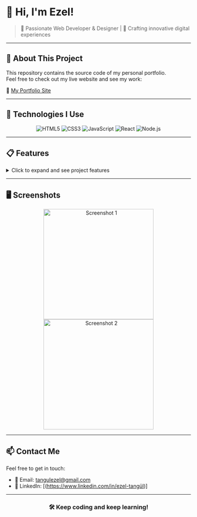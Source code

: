 # 👋 Hi, I'm Ezel!

> 🎨 Passionate Web Developer & Designer | 🚀 Crafting innovative digital experiences

---

## 📂 About This Project

This repository contains the source code of my personal portfolio.  
Feel free to check out my live website and see my work:

🔗 [My Portfolio Site](https://warm-flan-19d563.netlify.app/)

---

## 🚀 Technologies I Use

<div align="center">
  <img src="https://img.shields.io/badge/HTML5-E34F26?style=for-the-badge&logo=html5&logoColor=white" alt="HTML5" />
  <img src="https://img.shields.io/badge/CSS3-1572B6?style=for-the-badge&logo=css3&logoColor=white" alt="CSS3" />
  <img src="https://img.shields.io/badge/JavaScript-F7DF1E?style=for-the-badge&logo=javascript&logoColor=black" alt="JavaScript" />
  <img src="https://img.shields.io/badge/React-61DAFB?style=for-the-badge&logo=react&logoColor=black" alt="React" />
  <img src="https://img.shields.io/badge/Node.js-339933?style=for-the-badge&logo=node.js&logoColor=white" alt="Node.js" />
</div>

---

## 📋 Features

<details>
  <summary>Click to expand and see project features</summary>

- 🚀 Responsive and fast performance  
- 🎨 Modern design with user-friendly interface  
- 🔗 Smooth navigation and seamless experience  
- ⚙️ Integrated animations and effects  
- 📱 Mobile-friendly and cross-device support

</details>

---

## 🖥️ Screenshots

<div align="center">
  <img src="https://via.placeholder.com/600x300?text=Portfolio+Screenshot+1" alt="Screenshot 1" width="300" />
  <img src="https://via.placeholder.com/600x300?text=Portfolio+Screenshot+2" alt="Screenshot 2" width="300" />
</div>

---

## 📫 Contact Me

Feel free to get in touch:

- 📧 Email: [tangulezel@gmail.com]()  
- 🔗 LinkedIn: [(https://www.linkedin.com/in/ezel-tangül)]
---

<div align="center">

### 🛠️ Keep coding and keep learning!  

</div>
